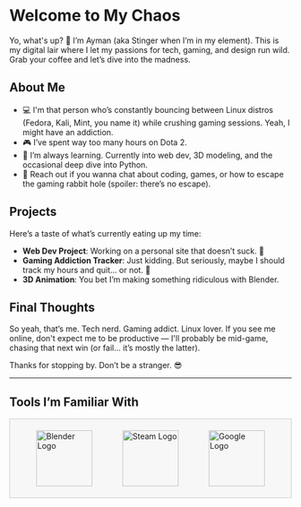 # Welcome to My Chaos

Yo, what's up? 👾 I’m Ayman (aka Stinger when I’m in my element). This is my digital lair where I let my passions for tech, gaming, and design run wild. Grab your coffee and let’s dive into the madness.

## About Me

- 💻 I'm that person who’s constantly bouncing between Linux distros (Fedora, Kali, Mint, you name it) while crushing gaming sessions. Yeah, I might have an addiction.
- 🎮 I’ve spent way too many hours on Dota 2.
- 🌱 I’m always learning. Currently into web dev, 3D modeling, and the occasional deep dive into Python.
- 📧 Reach out if you wanna chat about coding, games, or how to escape the gaming rabbit hole (spoiler: there’s no escape).

## Projects

Here’s a taste of what’s currently eating up my time:

- **Web Dev Project**: Working on a personal site that doesn’t suck. 🚀
- **Gaming Addiction Tracker**: Just kidding. But seriously, maybe I should track my hours and quit... or not. 🤔
- **3D Animation**: You bet I’m making something ridiculous with Blender.

## Final Thoughts

So yeah, that’s me. Tech nerd. Gaming addict. Linux lover. If you see me online, don't expect me to be productive — I'll probably be mid-game, chasing that next win (or fail... it’s mostly the latter).

Thanks for stopping by. Don’t be a stranger. 😎

---

## Tools I’m Familiar With

<div style="display: flex; justify-content: space-around; border: 1px solid #ccc; padding: 20px; background-color: #f7f7f7;">

  <img src="https://upload.wikimedia.org/wikipedia/commons/9/9b/Blender_logo_2019.svg" alt="Blender Logo" width="100" height="100" />
  <img src="https://upload.wikimedia.org/wikipedia/commons/a/a7/Steam_logo.png" alt="Steam Logo" width="100" height="100" />
  <img src="https://upload.wikimedia.org/wikipedia/commons/4/42/Google_2015_logo.svg" alt="Google Logo" width="100" height="100" />

</div>
